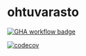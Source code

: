 # ohtuvarasto

[![GHA workflow badge](https://github.com/badding/ohtuvarasto/workflows/CI/badge.svg)](https://github.com/badding/ohtuvarasto/actions)

[![codecov](https://codecov.io/gh/Badding/ohtuvarasto/graph/badge.svg?token=KIFUBLPQCY)](https://codecov.io/gh/Badding/ohtuvarasto)